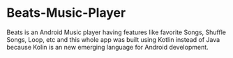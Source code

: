 # Beats-Music-Player
Beats is an Android Music player having features like favorite Songs, Shuffle Songs, Loop, etc and this whole app was built using Kotlin instead of Java because Kolin is an new emerging language for Android development.

